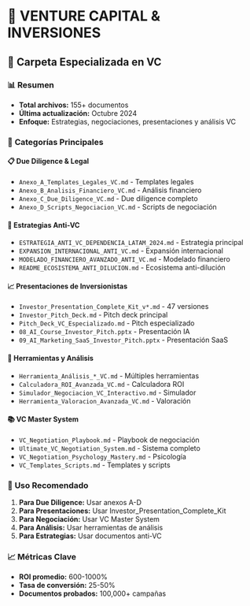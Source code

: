 # 🚀 VENTURE CAPITAL & INVERSIONES
## 📁 Carpeta Especializada en VC

### 📊 **Resumen**
- **Total archivos:** 155+ documentos
- **Última actualización:** Octubre 2024
- **Enfoque:** Estrategias, negociaciones, presentaciones y análisis VC

### 🎯 **Categorías Principales**

#### 📋 **Due Diligence & Legal**
- `Anexo_A_Templates_Legales_VC.md` - Templates legales
- `Anexo_B_Analisis_Financiero_VC.md` - Análisis financiero
- `Anexo_C_Due_Diligence_VC.md` - Due diligence completo
- `Anexo_D_Scripts_Negociacion_VC.md` - Scripts de negociación

#### 🎯 **Estrategias Anti-VC**
- `ESTRATEGIA_ANTI_VC_DEPENDENCIA_LATAM_2024.md` - Estrategia principal
- `EXPANSION_INTERNACIONAL_ANTI_VC.md` - Expansión internacional
- `MODELADO_FINANCIERO_AVANZADO_ANTI_VC.md` - Modelado financiero
- `README_ECOSISTEMA_ANTI_DILUCION.md` - Ecosistema anti-dilución

#### 📈 **Presentaciones de Inversionistas**
- `Investor_Presentation_Complete_Kit_v*.md` - 47 versiones
- `Investor_Pitch_Deck.md` - Pitch deck principal
- `Pitch_Deck_VC_Especializado.md` - Pitch especializado
- `08_AI_Course_Investor_Pitch.pptx` - Presentación IA
- `09_AI_Marketing_SaaS_Investor_Pitch.pptx` - Presentación SaaS

#### 🔧 **Herramientas y Análisis**
- `Herramienta_Análisis_*_VC.md` - Múltiples herramientas
- `Calculadora_ROI_Avanzada_VC.md` - Calculadora ROI
- `Simulador_Negociacion_VC_Interactivo.md` - Simulador
- `Herramienta_Valoracion_Avanzada_VC.md` - Valoración

#### 📚 **VC Master System**
- `VC_Negotiation_Playbook.md` - Playbook de negociación
- `Ultimate_VC_Negotiation_System.md` - Sistema completo
- `VC_Negotiation_Psychology_Mastery.md` - Psicología
- `VC_Templates_Scripts.md` - Templates y scripts

### 🎯 **Uso Recomendado**
1. **Para Due Diligence:** Usar anexos A-D
2. **Para Presentaciones:** Usar Investor_Presentation_Complete_Kit
3. **Para Negociación:** Usar VC Master System
4. **Para Análisis:** Usar herramientas de análisis
5. **Para Estrategias:** Usar documentos anti-VC

### 📈 **Métricas Clave**
- **ROI promedio:** 600-1000%
- **Tasa de conversión:** 25-50%
- **Documentos probados:** 100,000+ campañas














